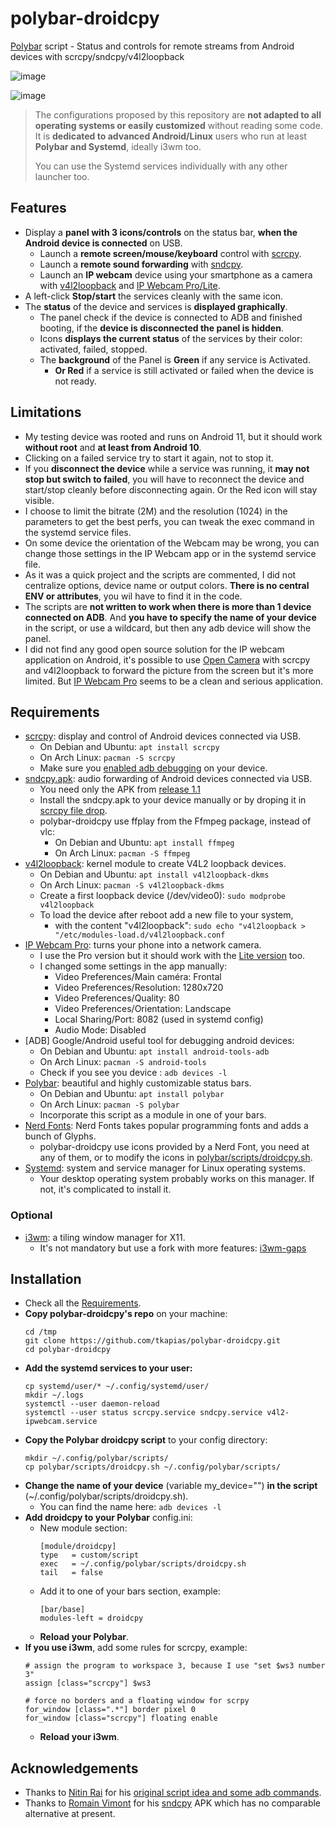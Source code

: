 # polybar-droidcpy
[Polybar](https://github.com/polybar/polybar) script - Status and controls for remote streams from Android devices with scrcpy/sndcpy/v4l2loopback


![image](https://user-images.githubusercontent.com/45816387/161807714-bcdeffbe-2a5b-4923-8e07-8b684e884d0b.png)

![image](https://user-images.githubusercontent.com/45816387/161813431-e4631644-30f6-40b0-a0e5-4026cdaf380a.png)


> The configurations proposed by this repository are **not adapted to all operating systems or easily customized** without reading some code.
> It is **dedicated to advanced Android/Linux** users who run at least **Polybar and Systemd**, ideally i3wm too.
> 
> You can use the Systemd services individually with any other launcher too.


## Features

  - Display a **panel with 3 icons/controls** on the status bar, **when the Android device is connected** on USB.
    - Launch a **remote screen/mouse/keyboard** control with [scrcpy](https://github.com/Genymobile/scrcpy).
    - Launch a **remote sound forwarding** with [sndcpy](https://github.com/rom1v/sndcpy).
    - Launch an **IP webcam** device using your smartphone as a camera with [v4l2loopback](https://github.com/umlaeute/v4l2loopback) and [IP Webcam Pro/Lite](https://play.google.com/store/apps/details?id=com.pas.webcam.pro).
  - A left-click **Stop/start** the services cleanly with the same icon.
  - The **status** of the device and services is **displayed graphically**.
    - The panel check if the device is connected to ADB and finished booting, if the **device is disconnected the panel is hidden**.
    - Icons **displays the current status** of the services by their color: activated, failed, stopped.
    - The **background** of the Panel is **Green** if any service is Activated.
      - **Or Red** if a service is still activated or failed when the device is not ready.


## Limitations

  - My testing device was rooted and runs on Android 11, but it should work **without root** and **at least from Android 10**.
  - Clicking on a failed service try to start it again, not to stop it.
  - If you **disconnect the device** while a service was running, it **may not stop but switch to failed**, you will have to reconnect the device and start/stop cleanly before disconnecting again. Or the Red icon will stay visible.
  - I choose to limit the bitrate (2M) and the resolution (1024) in the parameters to get the best perfs, you can tweak the exec command in the systemd service files.
  - On some device the orientation of the Webcam may be wrong, you can change those settings in the IP Webcam app or in the systemd service file.
  - As it was a quick project and the scripts are commented, I did not centralize options, device name or output colors. **There is no central ENV or attributes**, you wil have to find it in the code.
  - The scripts are **not written to work when there is more than 1 device connected on ADB**. And **you have to specify the name of your device** in the script, or use a wildcard, but then any adb device will show the panel.
  - I did not find any good open source solution for the IP webcam application on Android, it's possible to use [Open Camera](https://github.com/almalence/OpenCamera) with scrcpy and v4l2loopback to forward the picture from the screen but it's more limited. But [IP Webcam Pro](https://play.google.com/store/apps/details?id=com.pas.webcam.pro) seems to be a clean and serious application.


## Requirements

  - [scrcpy](https://github.com/Genymobile/scrcpy): display and control of Android devices connected via USB.
    - On Debian and Ubuntu: `apt install scrcpy`
    - On Arch Linux: `pacman -S scrcpy`
    - Make sure you [enabled adb debugging](https://developer.android.com/studio/command-line/adb.html#Enabling) on your device.
  - [sndcpy.apk](https://github.com/rom1v/sndcpy): audio forwarding of Android devices connected via USB.
    - You need only the APK from [release 1.1](https://github.com/rom1v/sndcpy/releases/download/v1.1/sndcpy-v1.1.zip)
    - Install the sndcpy.apk to your device manually or by droping it in [scrcpy file drop](https://github.com/Genymobile/scrcpy#file-drop).
    - polybar-droidcpy use ffplay from the Ffmpeg package, instead of vlc:
      - On Debian and Ubuntu: `apt install ffmpeg`
      - On Arch Linux: `pacman -S ffmpeg`
  - [v4l2loopback](https://github.com/umlaeute/v4l2loopback): kernel module to create V4L2 loopback devices.
    - On Debian and Ubuntu: `apt install v4l2loopback-dkms`
    - On Arch Linux: `pacman -S v4l2loopback-dkms`
    - Create a first loopback device (/dev/video0): `sudo modprobe v4l2loopback`
    - To load the device after reboot add a new file to your system, 
      - with the content "v4l2loopback": `sudo echo "v4l2loopback > "/etc/modules-load.d/v4l2loopback.conf`
  - [IP Webcam Pro](https://play.google.com/store/apps/details?id=com.pas.webcam.pro): turns your phone into a network camera.
    - I use the Pro version but it should work with the [Lite version](https://play.google.com/store/apps/details?id=com.pas.webcam) too.
    - I changed some settings in the app manually:
      - Video Preferences/Main caméra: Frontal
      - Video Preferences/Resolution: 1280x720
      - Video Preferences/Quality: 80
      - Video Preferences/Orientation: Landscape
      - Local Sharing/Port: 8082 (used in systemd config)
      - Audio Mode: Disabled
  - [ADB] Google/Android useful tool for debugging android devices:
    - On Debian and Ubuntu: `apt install android-tools-adb`
    - On Arch Linux: `pacman -S android-tools`
    - Check if you see you device : `adb devices -l`
  - [Polybar](https://github.com/polybar/polybar): beautiful and highly customizable status bars.
    - On Debian and Ubuntu: `apt install polybar`
    - On Arch Linux: `pacman -S polybar`
    - Incorporate this script as a module in one of your bars.
  - [Nerd Fonts](https://github.com/ryanoasis/nerd-fonts): Nerd Fonts takes popular programming fonts and adds a bunch of Glyphs.
    - polybar-droidcpy use icons provided by a Nerd Font, you need at any of them, or to modify the icons in [polybar/scripts/droidcpy.sh](https://github.com/tkapias/polybar-droidcpy/blob/main/polybar/scripts/droidcpy.sh).
  - [Systemd](https://www.freedesktop.org/software/systemd/man/systemd.service.html): system and service manager for Linux operating systems.
    - Your desktop operating system probably works on this manager. If not, it's complicated to install it.

### Optional

  - [i3wm](https://github.com/i3/i3): a tiling window manager for X11.
    - It's not mandatory but use a fork with more features: [i3wm-gaps](https://github.com/Airblader/i3)


## Installation

  - Check all the [Requirements](#requirements).
  - **Copy polybar-droidcpy's repo** on your machine: 
    ```shell
    cd /tmp
    git clone https://github.com/tkapias/polybar-droidcpy.git
    cd polybar-droidcpy
    ```
  - **Add the systemd services to your user:**
    ```shell
    cp systemd/user/* ~/.config/systemd/user/
    mkdir ~/.logs
    systemctl --user daemon-reload
    systemctl --user status scrcpy.service sndcpy.service v4l2-ipwebcam.service
    ```
  - **Copy the Polybar droidcpy script** to your config directory:
    ```shell
    mkdir ~/.config/polybar/scripts/
    cp polybar/scripts/droidcpy.sh ~/.config/polybar/scripts/
    ```
  - **Change the name of your device** (variable my_device="") **in the script** (~/.config/polybar/scripts/droidcpy.sh).
    - You can find the name here: `adb devices -l`
  - **Add droidcpy to your Polybar** config.ini:
    - New module section:
      ```
      [module/droidcpy]
      type   = custom/script
      exec   = ~/.config/polybar/scripts/droidcpy.sh
      tail   = false
      ```
    - Add it to one of your bars section, example:
      ```
      [bar/base]
      modules-left = droidcpy
      ```
    - **Reload your Polybar**.
  - **If you use i3wm**, add some rules for scrcpy, example:
    ```shell
    # assign the program to workspace 3, because I use "set $ws3 number 3"
    assign [class="scrcpy"] $ws3
    
    # force no borders and a floating window for scrpy
    for_window [class=".*"] border pixel 0
    for_window [class="scrcpy"] floating enable
    ```
    - **Reload your i3wm**.


## Acknowledgements

  - Thanks to [Nitin Rai](https://github.com/imneonizer) for his [original script idea and some adb commands](https://github.com/imneonizer/android-webcam).
  - Thanks to [Romain Vimont](https://github.com/rom1v) for his [sndcpy](https://github.com/rom1v/sndcpy) APK which has no comparable alternative at present.
